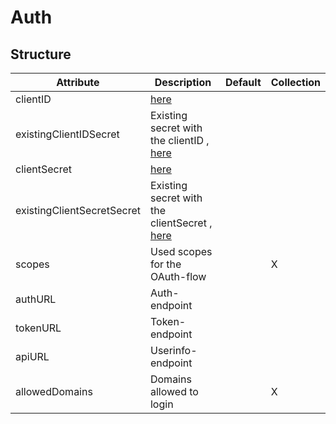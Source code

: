 # Auth 
 

## Structure 
 

| Attribute                  | Description                                                        | Default | Collection  |
| -------------------------- | ------------------------------------------------------------------ | ------- | ----------  |
| clientID                   | [here](secret/Secret.md)                                           |         |             |
| existingClientIDSecret     | Existing secret with the clientID , [here](secret/Existing.md)     |         |             |
| clientSecret               | [here](secret/Secret.md)                                           |         |             |
| existingClientSecretSecret | Existing secret with the clientSecret , [here](secret/Existing.md) |         |             |
| scopes                     | Used scopes for the OAuth-flow                                     |         | X           |
| authURL                    | Auth-endpoint                                                      |         |             |
| tokenURL                   | Token-endpoint                                                     |         |             |
| apiURL                     | Userinfo-endpoint                                                  |         |             |
| allowedDomains             | Domains allowed to login                                           |         | X           |
